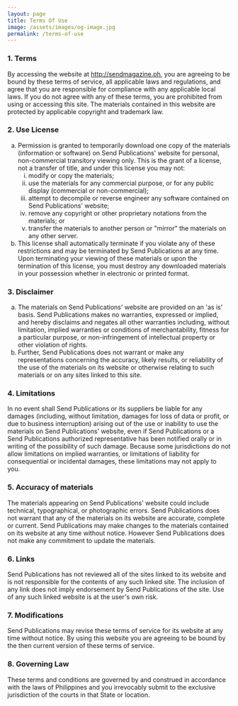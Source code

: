 ```yaml
---
layout: page
title: Terms Of Use
image: /assets/images/og-image.jpg
permalink: /terms-of-use
---
```


<h3>1. Terms</h3>
<p>By accessing the website at <a href="http://sendmagazine.ph">http://sendmagazine.ph</a>, you are agreeing to be bound by these terms of service, all applicable laws and regulations, and agree that you are responsible for compliance with any applicable local laws. If you do not agree with any of these terms, you are prohibited from using or accessing this site. The materials contained in this website are protected by applicable copyright and trademark law.</p>
<h3>2. Use License</h3>
<ol type="a">
   <li>Permission is granted to temporarily download one copy of the materials (information or software) on Send Publications' website for personal, non-commercial transitory viewing only. This is the grant of a license, not a transfer of title, and under this license you may not:
   <ol type="i">
       <li>modify or copy the materials;</li>
       <li>use the materials for any commercial purpose, or for any public display (commercial or non-commercial);</li>
       <li>attempt to decompile or reverse engineer any software contained on Send Publications' website;</li>
       <li>remove any copyright or other proprietary notations from the materials; or</li>
       <li>transfer the materials to another person or "mirror" the materials on any other server.</li>
   </ol>
    </li>
   <li>This license shall automatically terminate if you violate any of these restrictions and may be terminated by Send Publications at any time. Upon terminating your viewing of these materials or upon the termination of this license, you must destroy any downloaded materials in your possession whether in electronic or printed format.</li>
</ol>
<h3>3. Disclaimer</h3>
<ol type="a">
   <li>The materials on Send Publications' website are provided on an 'as is' basis. Send Publications makes no warranties, expressed or implied, and hereby disclaims and negates all other warranties including, without limitation, implied warranties or conditions of merchantability, fitness for a particular purpose, or non-infringement of intellectual property or other violation of rights.</li>
   <li>Further, Send Publications does not warrant or make any representations concerning the accuracy, likely results, or reliability of the use of the materials on its website or otherwise relating to such materials or on any sites linked to this site.</li>
</ol>
<h3>4. Limitations</h3>
<p>In no event shall Send Publications or its suppliers be liable for any damages (including, without limitation, damages for loss of data or profit, or due to business interruption) arising out of the use or inability to use the materials on Send Publications' website, even if Send Publications or a Send Publications authorized representative has been notified orally or in writing of the possibility of such damage. Because some jurisdictions do not allow limitations on implied warranties, or limitations of liability for consequential or incidental damages, these limitations may not apply to you.</p>
<h3>5. Accuracy of materials</h3>
<p>The materials appearing on Send Publications' website could include technical, typographical, or photographic errors. Send Publications does not warrant that any of the materials on its website are accurate, complete or current. Send Publications may make changes to the materials contained on its website at any time without notice. However Send Publications does not make any commitment to update the materials.</p>
<h3>6. Links</h3>
<p>Send Publications has not reviewed all of the sites linked to its website and is not responsible for the contents of any such linked site. The inclusion of any link does not imply endorsement by Send Publications of the site. Use of any such linked website is at the user's own risk.</p>
<h3>7. Modifications</h3>
<p>Send Publications may revise these terms of service for its website at any time without notice. By using this website you are agreeing to be bound by the then current version of these terms of service.</p>
<h3>8. Governing Law</h3>
<p>These terms and conditions are governed by and construed in accordance with the laws of Philippines and you irrevocably submit to the exclusive jurisdiction of the courts in that State or location.</p>
